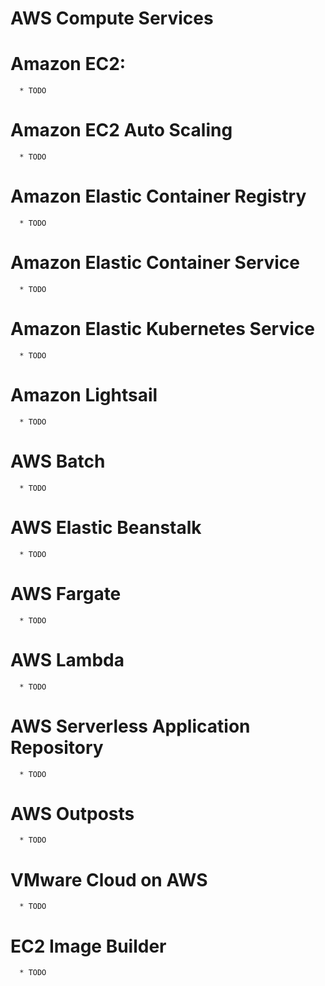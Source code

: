 # AWS Compute Services

# Amazon EC2:
      * TODO 
# Amazon EC2 Auto Scaling
      * TODO 
# Amazon Elastic Container Registry
      * TODO 
# Amazon Elastic Container Service
      * TODO 
# Amazon Elastic Kubernetes Service
      * TODO 
# Amazon Lightsail
      * TODO 
# AWS Batch
      * TODO 
# AWS Elastic Beanstalk
      * TODO 
# AWS Fargate
      * TODO 
# AWS Lambda
      * TODO 
# AWS Serverless Application Repository
      * TODO 
# AWS Outposts
      * TODO 
# VMware Cloud on AWS
      * TODO 
# EC2 Image Builder
      * TODO
